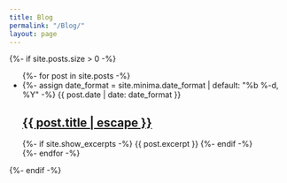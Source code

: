 ```yaml
---
title: Blog
permalink: "/Blog/"
layout: page
---
```


<div >




  {%- if site.posts.size > 0 -%}
    <ul >
      {%- for post in site.posts -%}
      <li>
        {%- assign date_format = site.minima.date_format | default: "%b %-d, %Y" -%}
        <span class="post-meta">{{ post.date | date: date_format }}</span>
        <h2>
          <a class="post-link" href="{{ post.url | relative_url }}">
            {{ post.title | escape }}
          </a>
        </h2>
        {%- if site.show_excerpts -%}
          {{ post.excerpt }}
        {%- endif -%}
      </li>
      {%- endfor -%}
    </ul>

  {%- endif -%}

  <!-- Icons -->
  <link rel="apple-touch-icon-precomposed" sizes="144x144" href="{{ site.baseurl }}public/apple-touch-icon-144-precomposed.png">
  <link rel="shortcut icon" href="{{ site.baseurl }}public/favicon.ico">

</div>
